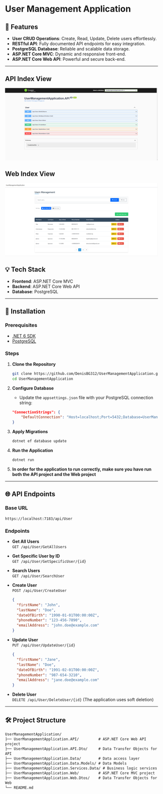 # User Management Application

## 🚀 Features

- **User CRUD Operations**: Create, Read, Update, Delete users effortlessly.
- **RESTful API**: Fully documented API endpoints for easy integration.
- **PostgreSQL Database**: Reliable and scalable data storage.
- **ASP.NET Core MVC**: Dynamic and responsive front-end.
- **ASP.NET Core Web API**: Powerful and secure back-end.

---
## API Index View
![Api index view](https://github.com/DenisBG312/UserManagementApplication/blob/master/UserManagementApplication.Web/Project-Pictures/API_index.png)

## Web Index View
![Api index view](https://github.com/DenisBG312/UserManagementApplication/blob/master/UserManagementApplication.Web/Project-Pictures/WEB_index.png)

## 💡 Tech Stack

- **Frontend**: ASP.NET Core MVC
- **Backend**: ASP.NET Core Web API
- **Database**: PostgreSQL

---

## 🚧 Installation

### Prerequisites

- [.NET 6 SDK](https://dotnet.microsoft.com/download/dotnet/6.0)
- [PostgreSQL](https://www.postgresql.org/download/)

### Steps

1. **Clone the Repository**

   ```bash
   git clone https://github.com/DenisBG312/UserManagementApplication.git
   cd UserManagementApplication
   ```

2. **Configure Database**

   - Update the `appsettings.json` file with your PostgreSQL connection string:

   ```json
   "ConnectionStrings": {
       "DefaultConnection": "Host=localhost;Port=5432;Database=UserManagementDB;Username=your-username;Password=your-password"
   }
   ```

3. **Apply Migrations**

   ```bash
   dotnet ef database update
   ```

4. **Run the Application**

   ```bash
   dotnet run
   ```
   
5. **In order for the application to run correctly, make sure you have run both the API project and the Web project**

---

## 🌐 API Endpoints

### Base URL

```
https://localhost:7183/api/User
```

### Endpoints

- **Get All Users**\
  `GET /api/User/GetAllUsers`

- **Get Specific User by ID**\
  `GET /api/User/GetSpecificUser/{id}`

- **Search Users**\
  `GET /api/User/SearchUser`

- **Create User**\
  `POST /api/User/CreateUser`

  ```json
  {
    "firstName": "John",
    "lastName": "Doe",
    "dateOfBirth": "1990-01-01T00:00:00Z",
    "phoneNumber": "123-456-7890",
    "emailAddress": "john.doe@example.com"
  }
  ```

- **Update User**\
  `PUT /api/User/UpdateUser/{id}`

  ```json
  {
    "firstName": "Jane",
    "lastName": "Doe",
    "dateOfBirth": "1991-02-01T00:00:00Z",
    "phoneNumber": "987-654-3210",
    "emailAddress": "jane.doe@example.com"
  }
  ```

- **Delete User**\
  `DELETE /api/User/DeleteUser/{id}` (The application uses soft deletion)

---

## 🛠️ Project Structure

```
UserManagementApplication/
├── UserManagementApplication.API/         # ASP.NET Core Web API project
├── UserManagementApplication.API.Dto/     # Data Transfer Objects for API
├── UserManagementApplication.Data/        # Data access layer
├── UserManagementApplication.Data.Models/ # Data Models
├── UserManagementApplication.Services.Data/ # Business logic services
├── UserManagementApplication.Web/         # ASP.NET Core MVC project
├── UserManagementApplication.Web.Dtos/    # Data Transfer Objects for Web
└── README.md
```
